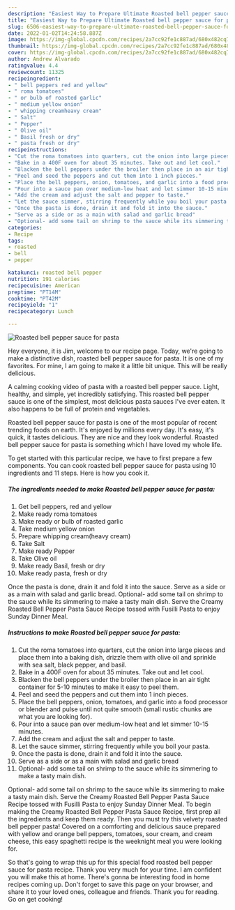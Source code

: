 ```yaml
---
description: "Easiest Way to Prepare Ultimate Roasted bell pepper sauce for pasta"
title: "Easiest Way to Prepare Ultimate Roasted bell pepper sauce for pasta"
slug: 6506-easiest-way-to-prepare-ultimate-roasted-bell-pepper-sauce-for-pasta
date: 2022-01-02T14:24:58.887Z
image: https://img-global.cpcdn.com/recipes/2a7cc92fe1c887ad/680x482cq70/roasted-bell-pepper-sauce-for-pasta-recipe-main-photo.jpg
thumbnail: https://img-global.cpcdn.com/recipes/2a7cc92fe1c887ad/680x482cq70/roasted-bell-pepper-sauce-for-pasta-recipe-main-photo.jpg
cover: https://img-global.cpcdn.com/recipes/2a7cc92fe1c887ad/680x482cq70/roasted-bell-pepper-sauce-for-pasta-recipe-main-photo.jpg
author: Andrew Alvarado
ratingvalue: 4.4
reviewcount: 11325
recipeingredient:
- " bell peppers red and yellow"
- " roma tomatoes"
- " or bulb of roasted garlic"
- " medium yellow onion"
- " whipping creamheavy cream"
- " Salt"
- " Pepper"
- " Olive oil"
- " Basil fresh or dry"
- " pasta fresh or dry"
recipeinstructions:
- "Cut the roma tomatoes into quarters, cut the onion into large pieces and place them into a baking dish, drizzle them with olive oil and sprinkle with sea salt, black pepper, and basil."
- "Bake in a 400F oven for about 35 minutes. Take out and let cool."
- "Blacken the bell peppers under the broiler then place in an air tight container for 5-10 minutes to make it easy to peel them."
- "Peel and seed the peppers and cut them into 1 inch pieces."
- "Place the bell peppers, onion, tomatoes, and garlic into a food processor or blender and pulse until not quite smooth (small rustic chunks are what you are looking for)."
- "Pour into a sauce pan over medium-low heat and let simmer 10-15 minutes."
- "Add the cream and adjust the salt and pepper to taste."
- "Let the sauce simmer, stirring frequently while you boil your pasta."
- "Once the pasta is done, drain it and fold it into the sauce."
- "Serve as a side or as a main with salad and garlic bread"
- "Optional- add some tail on shrimp to the sauce while its simmering to make a tasty main dish."
categories:
- Recipe
tags:
- roasted
- bell
- pepper

katakunci: roasted bell pepper 
nutrition: 191 calories
recipecuisine: American
preptime: "PT14M"
cooktime: "PT42M"
recipeyield: "1"
recipecategory: Lunch

---
```



![Roasted bell pepper sauce for pasta](https://img-global.cpcdn.com/recipes/2a7cc92fe1c887ad/680x482cq70/roasted-bell-pepper-sauce-for-pasta-recipe-main-photo.jpg)

Hey everyone, it is Jim, welcome to our recipe page. Today, we're going to make a distinctive dish, roasted bell pepper sauce for pasta. It is one of my favorites. For mine, I am going to make it a little bit unique. This will be really delicious.

A calming cooking video of pasta with a roasted bell pepper sauce. Light, healthy, and simple, yet incredibly satisfying. This roasted bell pepper sauce is one of the simplest, most delicious pasta sauces I&#39;ve ever eaten. It also happens to be full of protein and vegetables.

Roasted bell pepper sauce for pasta is one of the most popular of recent trending foods on earth. It's enjoyed by millions every day. It's easy, it's quick, it tastes delicious. They are nice and they look wonderful. Roasted bell pepper sauce for pasta is something which I have loved my whole life.


To get started with this particular recipe, we have to first prepare a few components. You can cook roasted bell pepper sauce for pasta using 10 ingredients and 11 steps. Here is how you cook it.

<!--inarticleads1-->

##### The ingredients needed to make Roasted bell pepper sauce for pasta:

1. Get  bell peppers, red and yellow
1. Make ready  roma tomatoes
1. Make ready  or bulb of roasted garlic
1. Take  medium yellow onion
1. Prepare  whipping cream(heavy cream)
1. Take  Salt
1. Make ready  Pepper
1. Take  Olive oil
1. Make ready  Basil, fresh or dry
1. Make ready  pasta, fresh or dry


Once the pasta is done, drain it and fold it into the sauce. Serve as a side or as a main with salad and garlic bread. Optional- add some tail on shrimp to the sauce while its simmering to make a tasty main dish. Serve the Creamy Roasted Bell Pepper Pasta Sauce Recipe tossed with Fusilli Pasta to enjoy Sunday Dinner Meal. 

<!--inarticleads2-->

##### Instructions to make Roasted bell pepper sauce for pasta:

1. Cut the roma tomatoes into quarters, cut the onion into large pieces and place them into a baking dish, drizzle them with olive oil and sprinkle with sea salt, black pepper, and basil.
1. Bake in a 400F oven for about 35 minutes. Take out and let cool.
1. Blacken the bell peppers under the broiler then place in an air tight container for 5-10 minutes to make it easy to peel them.
1. Peel and seed the peppers and cut them into 1 inch pieces.
1. Place the bell peppers, onion, tomatoes, and garlic into a food processor or blender and pulse until not quite smooth (small rustic chunks are what you are looking for).
1. Pour into a sauce pan over medium-low heat and let simmer 10-15 minutes.
1. Add the cream and adjust the salt and pepper to taste.
1. Let the sauce simmer, stirring frequently while you boil your pasta.
1. Once the pasta is done, drain it and fold it into the sauce.
1. Serve as a side or as a main with salad and garlic bread
1. Optional- add some tail on shrimp to the sauce while its simmering to make a tasty main dish.


Optional- add some tail on shrimp to the sauce while its simmering to make a tasty main dish. Serve the Creamy Roasted Bell Pepper Pasta Sauce Recipe tossed with Fusilli Pasta to enjoy Sunday Dinner Meal. To begin making the Creamy Roasted Bell Pepper Pasta Sauce Recipe, first prep all the ingredients and keep them ready. Then you must try this velvety roasted bell pepper pasta! Covered on a comforting and delicious sauce prepared with yellow and orange bell peppers, tomatoes, sour cream, and cream cheese, this easy spaghetti recipe is the weeknight meal you were looking for. 

So that's going to wrap this up for this special food roasted bell pepper sauce for pasta recipe. Thank you very much for your time. I am confident you will make this at home. There's gonna be interesting food in home recipes coming up. Don't forget to save this page on your browser, and share it to your loved ones, colleague and friends. Thank you for reading. Go on get cooking!
